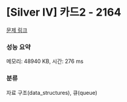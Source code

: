 # [Silver IV] 카드2 - 2164 

[문제 링크](https://www.acmicpc.net/problem/2164) 

### 성능 요약

메모리: 48940 KB, 시간: 276 ms

### 분류

자료 구조(data_structures), 큐(queue)


